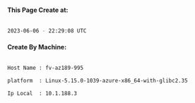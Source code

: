 
   
#### This Page Create at:

```bash

2023-06-06 - 22:29:08 UTC

```

#### Create By Machine:

```bash

Host Name : fv-az189-995

platform  : Linux-5.15.0-1039-azure-x86_64-with-glibc2.35

Ip Local  : 10.1.188.3

```

